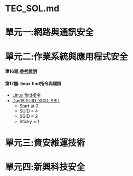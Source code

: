# TEC_SOL.md
# 單元一:網路與通訊安全
# 單元二:作業系統與應用程式安全
#### 第16題:[參考說明](https://github.com/8wingflying/IPAS20241019/blob/main/%E8%A3%9C%E5%85%85%E6%95%99%E5%AD%B8/LINUX%E6%AC%8A%E9%99%90.md)
#### 第17題: linux find指令與權限
- [Linux find指令](https://ithelp.ithome.com.tw/articles/10210474)
- [Day18 SUID, SGID, SBIT](https://ithelp.ithome.com.tw/articles/10248302)
  - Start at 0
  - SUID = 4
  - SGID = 2
  - Sticky = 1 
# 單元三:資安維運技術
# 單元四:新興科技安全
